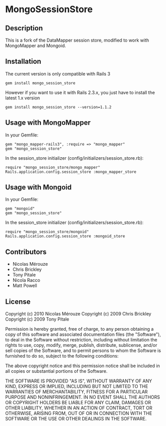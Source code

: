 # MongoSessionStore

## Description

This is a fork of the DataMapper session store, modified to work with MongoMapper and Mongoid.

## Installation

The current version is only compatible with Rails 3

    gem install mongo_session_store

However if you want to use it with Rails 2.3.x, you just have to install the latest 1.x version

    gem install mongo_session_store --version=1.1.2

## Usage with MongoMapper

In your Gemfile:

    gem "mongo_mapper-rails3", :require => "mongo_mapper"
    gem "mongo_session_store"

In the session_store initializer (config/initializers/session_store.rb):

    require "mongo_session_store/mongo_mapper"
    Rails.application.config.session_store :mongo_mapper_store

## Usage with Mongoid

In your Gemfile:

    gem "mongoid"
    gem "mongo_session_store"

In the session_store initializer (config/initializers/session_store.rb):

    require "mongo_session_store/mongoid"
    Rails.application.config.session_store :mongoid_store

## Contributors

* Nicolas Mérouze
* Chris Brickley
* Tony Pitale
* Nicola Racco
* Matt Powell

## License

Copyright (c) 2010 Nicolas Mérouze
Copyright (c) 2009 Chris Brickley
Copyright (c) 2009 Tony Pitale

Permission is hereby granted, free of charge, to any person
obtaining a copy of this software and associated documentation
files (the "Software"), to deal in the Software without
restriction, including without limitation the rights to use,
copy, modify, merge, publish, distribute, sublicense, and/or sell
copies of the Software, and to permit persons to whom the
Software is furnished to do so, subject to the following
conditions:

The above copyright notice and this permission notice shall be
included in all copies or substantial portions of the Software.

THE SOFTWARE IS PROVIDED "AS IS", WITHOUT WARRANTY OF ANY KIND,
EXPRESS OR IMPLIED, INCLUDING BUT NOT LIMITED TO THE WARRANTIES
OF MERCHANTABILITY, FITNESS FOR A PARTICULAR PURPOSE AND
NONINFRINGEMENT. IN NO EVENT SHALL THE AUTHORS OR COPYRIGHT
HOLDERS BE LIABLE FOR ANY CLAIM, DAMAGES OR OTHER LIABILITY,
WHETHER IN AN ACTION OF CONTRACT, TORT OR OTHERWISE, ARISING
FROM, OUT OF OR IN CONNECTION WITH THE SOFTWARE OR THE USE OR
OTHER DEALINGS IN THE SOFTWARE.
